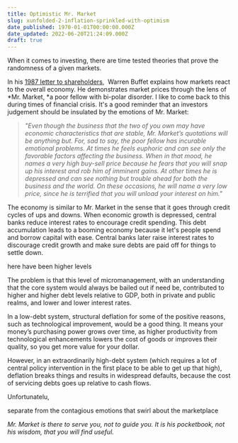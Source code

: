 ```yaml
---
title: Optimistic Mr. Market
slug: xunfolded-2-inflation-sprinkled-with-optimism
date_published: 1970-01-01T00:00:00.000Z
date_updated: 2022-06-20T21:24:09.000Z
draft: true
---
```


When it comes to investing, there are time tested theories that prove the randomness of a given markets.

In his [1987 letter to shareholders](https://www.berkshirehathaway.com/letters/1987.html),  Warren Buffet explains how markets react to the overall economy. He demonstrates market prices through the lens of *Mr. Market, *a poor fellow with bi-polar disorder. I like to come back to this during times of financial crisis. It's a good reminder that an investors judgement should be insulated by the emotions of Mr. Market:

> *"Even though the business that the two of you own may have economic characteristics that are stable, Mr. Market’s quotations will be anything but. For, sad to say, the poor fellow has incurable emotional problems. At times he feels euphoric and can see only the favorable factors affecting the business. When in that mood, he names a very high buy-sell price because he fears that you will snap up his interest and rob him of imminent gains. At other times he is depressed and can see nothing but trouble ahead for both the business and the world. On these occasions, he will name a very low price, since he is terrified that you will unload your interest on him."*

The economy is similar to Mr. Market in the sense that it goes through credit cycles of ups and downs. When economic growth is depressed, central banks reduce interest rates to encourage credit spending. This debt accumulation leads to a booming economy because it let's people spend and borrow capital with ease. Central banks later raise interest rates to discourage credit growth and make sure debts are paid off for things to settle down.

here have been higher levels

The problem is that this level of micromanagement, with an understanding that the core system would always be bailed out if need be, contributed to higher and higher debt levels relative to GDP, both in private and public realms, and lower and lower interest rates.

In a low-debt system, structural deflation for some of the positive reasons, such as technological improvement, would be a good thing. It means your money’s purchasing power grows over time, as higher productivity from technological enhancements lowers the cost of goods or improves their quality, so you get more value for your dollar.

However, in an extraordinarily high-debt system (which requires a lot of central policy intervention in the first place to be able to get up that high), deflation breaks things and results in widespread defaults, because the cost of servicing debts goes up relative to cash flows.

 Unfortunatelu,

separate from the contagious emotions that swirl about the marketplace  

*Mr. Market is there to serve you, not to guide you. It is his pocketbook, not his wisdom, that you will find useful.*
